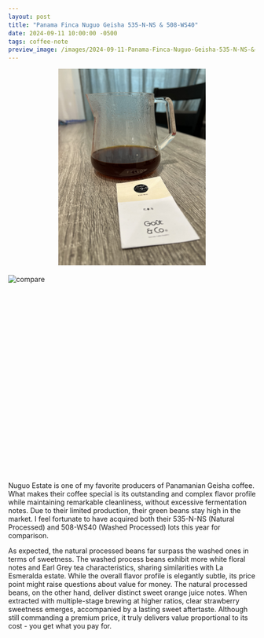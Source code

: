 ```yaml
---
layout: post
title: "Panama Finca Nuguo Geisha 535-N-NS & 508-WS40"
date: 2024-09-11 10:00:00 -0500
tags: coffee-note
preview_image: /images/2024-09-11-Panama-Finca-Nuguo-Geisha-535-N-NS-&-508-WS40/Finca-nuguo.JPG
---
```

<!--more-->
<style>
.image-container {
  display: flex;
  flex-wrap: wrap;
  gap: 20px;
  margin-bottom: 20px;
  align-items: stretch;
}

.image-wrapper {
  flex: 1;
  min-width: 300px;
  height: 400px;
}

.image-wrapper img {
  width: 100%;
  height: 100%;
  object-fit: contain;
}
</style>

<div class="image-container">
  <div class="image-wrapper">
    <img src="/images/2024-09-11-Panama-Finca-Nuguo-Geisha-535-N-NS-%26-508-WS40/Finca-nuguo.JPG" alt="nuguo">
  </div>
  <div class="image-wrapper">
    <img src="/images/2024-09-11-Panama-Finca-Nuguo-Geisha-535-N-NS-%26-508-WS40/comparison.JPG" alt="compare">
  </div>
</div>

Nuguo Estate is one of my favorite producers of Panamanian Geisha coffee. What makes their coffee special is its outstanding and complex flavor profile while maintaining remarkable cleanliness, without excessive fermentation notes. Due to their limited production, their green beans stay high in the market. I feel fortunate to have acquired both their 535-N-NS (Natural Processed) and 508-WS40 (Washed Processed) lots this year for comparison.

As expected, the natural processed beans far surpass the washed ones in terms of sweetness. The washed process beans exhibit more white floral notes and Earl Grey tea characteristics, sharing similarities with La Esmeralda estate. While the overall flavor profile is elegantly subtle, its price point might raise questions about value for money. The natural processed beans, on the other hand, deliver distinct sweet orange juice notes. When extracted with multiple-stage brewing at higher ratios, clear strawberry sweetness emerges, accompanied by a lasting sweet aftertaste. Although still commanding a premium price, it truly delivers value proportional to its cost - you get what you pay for.